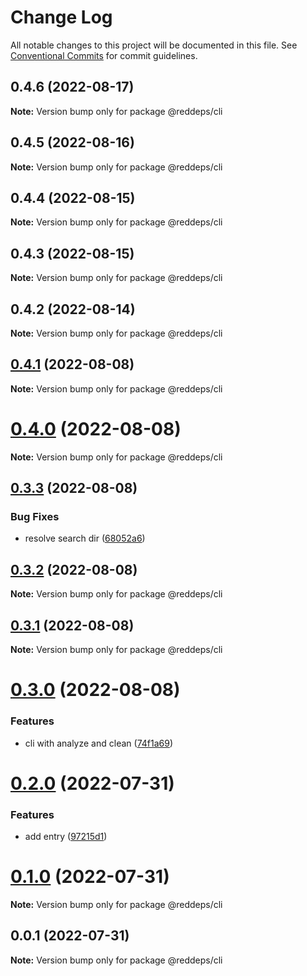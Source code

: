 # Change Log

All notable changes to this project will be documented in this file.
See [Conventional Commits](https://conventionalcommits.org) for commit guidelines.

## 0.4.6 (2022-08-17)

**Note:** Version bump only for package @reddeps/cli

## 0.4.5 (2022-08-16)

**Note:** Version bump only for package @reddeps/cli

## 0.4.4 (2022-08-15)

**Note:** Version bump only for package @reddeps/cli

## 0.4.3 (2022-08-15)

**Note:** Version bump only for package @reddeps/cli

## 0.4.2 (2022-08-14)

**Note:** Version bump only for package @reddeps/cli

## [0.4.1](https://github.com/vincenteof/reddeps/compare/v0.4.0...v0.4.1) (2022-08-08)

**Note:** Version bump only for package @reddeps/cli

# [0.4.0](https://github.com/vincenteof/reddeps/compare/v0.3.3...v0.4.0) (2022-08-08)

**Note:** Version bump only for package @reddeps/cli

## [0.3.3](https://github.com/vincenteof/reddeps/compare/v0.3.2...v0.3.3) (2022-08-08)

### Bug Fixes

* resolve search dir ([68052a6](https://github.com/vincenteof/reddeps/commit/68052a670ebf18d7d584c90f75bf1a678b41be1d))

## [0.3.2](https://github.com/vincenteof/reddeps/compare/v0.3.1...v0.3.2) (2022-08-08)

**Note:** Version bump only for package @reddeps/cli

## [0.3.1](https://github.com/vincenteof/reddeps/compare/v0.3.0...v0.3.1) (2022-08-08)

**Note:** Version bump only for package @reddeps/cli

# [0.3.0](https://github.com/vincenteof/reddeps/compare/v0.2.0...v0.3.0) (2022-08-08)

### Features

* cli with analyze and clean ([74f1a69](https://github.com/vincenteof/reddeps/commit/74f1a69938b35022b10c9956e9ca3d51c3f14007))

# [0.2.0](https://github.com/vincenteof/reddeps/compare/v0.1.0...v0.2.0) (2022-07-31)

### Features

* add entry ([97215d1](https://github.com/vincenteof/reddeps/commit/97215d13be5306f199543a070cddda080a1fb02e))

# [0.1.0](https://github.com/vincenteof/reddeps/compare/v0.0.1...v0.1.0) (2022-07-31)

**Note:** Version bump only for package @reddeps/cli

## 0.0.1 (2022-07-31)

**Note:** Version bump only for package @reddeps/cli
